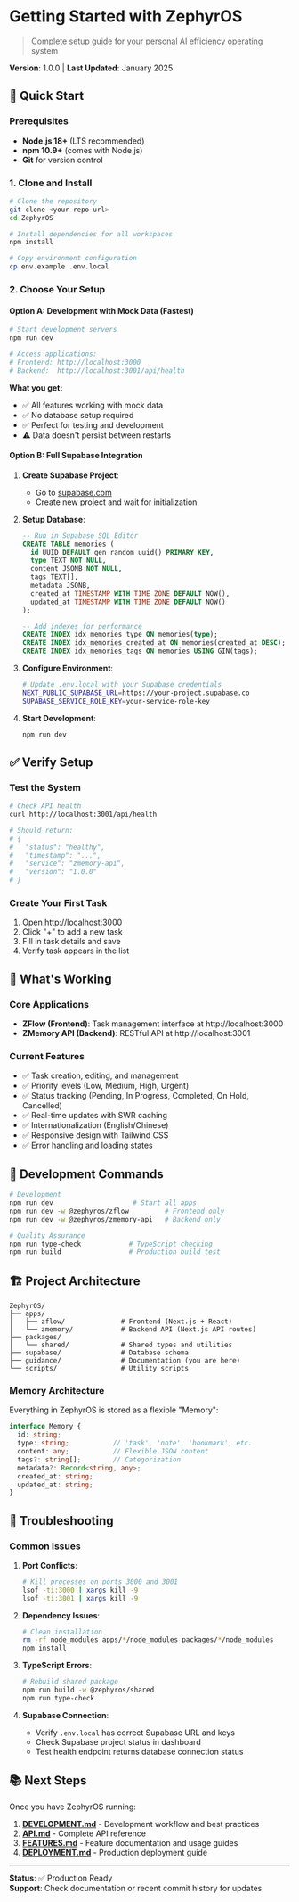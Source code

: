 # Getting Started with ZephyrOS

> Complete setup guide for your personal AI efficiency operating system

**Version**: 1.0.0 | **Last Updated**: January 2025

## 🚀 Quick Start

### Prerequisites

- **Node.js 18+** (LTS recommended)
- **npm 10.9+** (comes with Node.js)
- **Git** for version control

### 1. Clone and Install

```bash
# Clone the repository
git clone <your-repo-url>
cd ZephyrOS

# Install dependencies for all workspaces
npm install

# Copy environment configuration
cp env.example .env.local
```

### 2. Choose Your Setup

#### Option A: Development with Mock Data (Fastest)
```bash
# Start development servers
npm run dev

# Access applications:
# Frontend: http://localhost:3000
# Backend:  http://localhost:3001/api/health
```

**What you get:**
- ✅ All features working with mock data
- ✅ No database setup required
- ✅ Perfect for testing and development
- ⚠️ Data doesn't persist between restarts

#### Option B: Full Supabase Integration

1. **Create Supabase Project**:
   - Go to [supabase.com](https://supabase.com)
   - Create new project and wait for initialization

2. **Setup Database**:
   ```sql
   -- Run in Supabase SQL Editor
   CREATE TABLE memories (
     id UUID DEFAULT gen_random_uuid() PRIMARY KEY,
     type TEXT NOT NULL,
     content JSONB NOT NULL,
     tags TEXT[],
     metadata JSONB,
     created_at TIMESTAMP WITH TIME ZONE DEFAULT NOW(),
     updated_at TIMESTAMP WITH TIME ZONE DEFAULT NOW()
   );

   -- Add indexes for performance
   CREATE INDEX idx_memories_type ON memories(type);
   CREATE INDEX idx_memories_created_at ON memories(created_at DESC);
   CREATE INDEX idx_memories_tags ON memories USING GIN(tags);
   ```

3. **Configure Environment**:
   ```bash
   # Update .env.local with your Supabase credentials
   NEXT_PUBLIC_SUPABASE_URL=https://your-project.supabase.co
   SUPABASE_SERVICE_ROLE_KEY=your-service-role-key
   ```

4. **Start Development**:
   ```bash
   npm run dev
   ```

## ✅ Verify Setup

### Test the System
```bash
# Check API health
curl http://localhost:3001/api/health

# Should return:
# {
#   "status": "healthy",
#   "timestamp": "...",
#   "service": "zmemory-api",
#   "version": "1.0.0"
# }
```

### Create Your First Task
1. Open http://localhost:3000
2. Click "+" to add a new task
3. Fill in task details and save
4. Verify task appears in the list

## 🎯 What's Working

### Core Applications
- **ZFlow (Frontend)**: Task management interface at http://localhost:3000
- **ZMemory API (Backend)**: RESTful API at http://localhost:3001

### Current Features
- ✅ Task creation, editing, and management
- ✅ Priority levels (Low, Medium, High, Urgent)
- ✅ Status tracking (Pending, In Progress, Completed, On Hold, Cancelled)
- ✅ Real-time updates with SWR caching
- ✅ Internationalization (English/Chinese)
- ✅ Responsive design with Tailwind CSS
- ✅ Error handling and loading states

## 🔧 Development Commands

```bash
# Development
npm run dev                    # Start all apps
npm run dev -w @zephyros/zflow         # Frontend only
npm run dev -w @zephyros/zmemory-api   # Backend only

# Quality Assurance
npm run type-check            # TypeScript checking
npm run build                 # Production build test
```

## 🏗️ Project Architecture

```
ZephyrOS/
├── apps/
│   ├── zflow/              # Frontend (Next.js + React)
│   └── zmemory/            # Backend API (Next.js API routes)
├── packages/
│   └── shared/             # Shared types and utilities
├── supabase/               # Database schema
├── guidance/               # Documentation (you are here)
└── scripts/                # Utility scripts
```

### Memory Architecture

Everything in ZephyrOS is stored as a flexible "Memory":

```typescript
interface Memory {
  id: string;
  type: string;           // 'task', 'note', 'bookmark', etc.
  content: any;           // Flexible JSON content
  tags?: string[];        // Categorization
  metadata?: Record<string, any>;
  created_at: string;
  updated_at: string;
}
```

## 🚨 Troubleshooting

### Common Issues

1. **Port Conflicts**:
   ```bash
   # Kill processes on ports 3000 and 3001
   lsof -ti:3000 | xargs kill -9
   lsof -ti:3001 | xargs kill -9
   ```

2. **Dependency Issues**:
   ```bash
   # Clean installation
   rm -rf node_modules apps/*/node_modules packages/*/node_modules
   npm install
   ```

3. **TypeScript Errors**:
   ```bash
   # Rebuild shared package
   npm run build -w @zephyros/shared
   npm run type-check
   ```

4. **Supabase Connection**:
   - Verify `.env.local` has correct Supabase URL and keys
   - Check Supabase project status in dashboard
   - Test health endpoint returns database connection status

## 📚 Next Steps

Once you have ZephyrOS running:

1. **[DEVELOPMENT.md](./DEVELOPMENT.md)** - Development workflow and best practices
2. **[API.md](./API.md)** - Complete API reference
3. **[FEATURES.md](./FEATURES.md)** - Feature documentation and usage guides
4. **[DEPLOYMENT.md](./DEPLOYMENT.md)** - Production deployment guide

---

**Status**: ✅ Production Ready  
**Support**: Check documentation or recent commit history for updates
